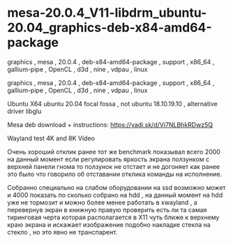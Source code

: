# mesa-20.0.4_V11-libdrm_ubuntu-20.04_graphics-deb-x84-amd64-package
graphics , mesa , 20.0.4 , deb-x84-amd64-package , support , x86_64 , gallium-pipe , OpenCL , d3d , nine , vdpau , linux

graphics , mesa , 20.0.4 , deb-x84-amd64-package , support , x86_64 , gallium-pipe , OpenCL , d3d , nine , vdpau , linux


Ubuntu X64 ubuntu 20.04 focal fossa , not ubuntu 18.10.19.10 , alternative driver libglu

Mesa deb download + instructions: https://yadi.sk/d/Vi7NLBhkRDwz5Q

Wayland test 4K and 8K Video

Очень хороший отклик ранее тот же benchmark показывал всего 2000 на данный момент если регулировать яркость экрана ползунком с верхней панели гнома то ползунок не отстает и не догоняет как ранее это было что говорило об отставании отклика команды на исполнение.

Собранно специально на слабом оборудовании на ssd возможно может и 4000 показать по сколько собрано на hdd , на данный момент на hdd уже не тормозит и можно более менее работать в xwayland , а перевернув экран в книжную правую проверить есть ли та самая тиринговая черта которая располагается в X11 чуть ближе к верхнему краю экрана и искажает изображение подобно накладке стекла на стекло , но это явно не транспарент. 
